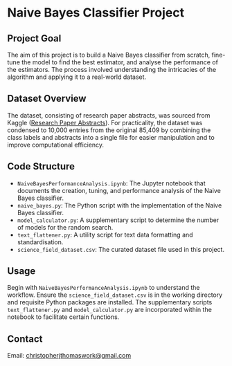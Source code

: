 # Naive Bayes Classifier Project

## Project Goal
The aim of this project is to build a Naive Bayes classifier from scratch, fine-tune the model to find the best estimator, and analyse the performance of the estimators. The process involved understanding the intricacies of the algorithm and applying it to a real-world dataset.

## Dataset Overview
The dataset, consisting of research paper abstracts, was sourced from Kaggle ([Research Paper Abstracts](https://www.kaggle.com/datasets/nikhilmittal/research-paper-abstracts/)). For practicality, the dataset was condensed to 10,000 entries from the original 85,409 by combining the class labels and abstracts into a single file for easier manipulation and to improve computational efficiency.

## Code Structure
- `NaiveBayesPerformanceAnalysis.ipynb`: The Jupyter notebook that documents the creation, tuning, and performance analysis of the Naive Bayes classifier.
- `naive_bayes.py`: The Python script with the implementation of the Naive Bayes classifier.
- `model_calculator.py`: A supplementary script to determine the number of models for the random search.
- `text_flattener.py`: A utility script for text data formatting and standardisation.
- `science_field_dataset.csv`: The curated dataset file used in this project.

## Usage
Begin with `NaiveBayesPerformanceAnalysis.ipynb` to understand the workflow. Ensure the `science_field_dataset.csv` is in the working directory and requisite Python packages are installed. The supplementary scripts `text_flattener.py` and `model_calculator.py` are incorporated within the notebook to facilitate certain functions.

## Contact
Email: christopherjthomaswork@gmail.com
